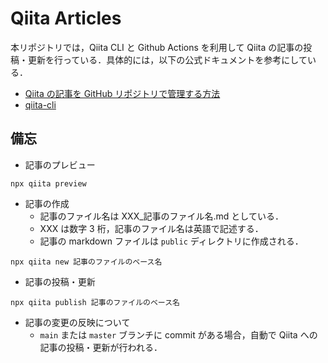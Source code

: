 # Qiita Articles

本リポジトリでは，Qiita CLI と Github Actions を利用して Qiita の記事の投稿・更新を行っている．具体的には，以下の公式ドキュメントを参考にしている．

- [Qiita の記事を GitHub リポジトリで管理する方法](https://qiita.com/Qiita/items/32c79014509987541130)
- [qiita-cli](https://github.com/increments/qiita-cli)

## 備忘

- 記事のプレビュー

```
npx qiita preview
```

- 記事の作成
  - 記事のファイル名は XXX\_記事のファイル名.md としている．
  - XXX は数字 3 桁，記事のファイル名は英語で記述する．
  - 記事の markdown ファイルは `public` ディレクトリに作成される．

```
npx qiita new 記事のファイルのベース名
```

- 記事の投稿・更新

```
npx qiita publish 記事のファイルのベース名
```

- 記事の変更の反映について
  - `main` または `master` ブランチに commit がある場合，自動で Qiita への記事の投稿・更新が行われる．
